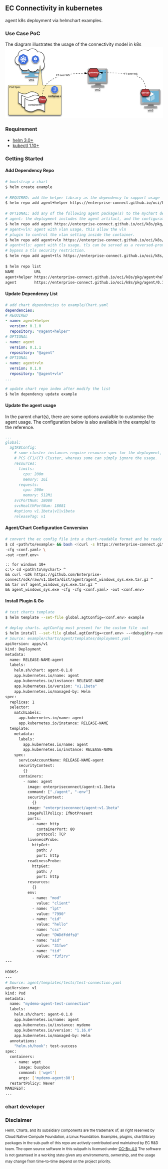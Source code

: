 ## EC Connectivity in kubernetes
agent k8s deployment via helmchart examples.

### Use Case PoC
The diagram illustrates the usage of the connectivity model in k8s
![LB Seq. High Level](/doc/k8s-ftp.png)

### Requirement
- [helm 3.0+](https://helm.sh/docs/intro/install/)
- [kubectl 1.10+](https://kubernetes.io/docs/tasks/tools/install-kubectl/)

### Getting Started

#### Add Dependency Repo
```bash
# bootstrap a chart
$ helm create example

# REQUIRED: add the helper library as the dependency to support usage
$ helm repo add agent+helper https://enterprise-connect.github.io/oci/k8s/pkg/agent+helper/<version. E.g. "0.1.0">

# OPTIONAL: add any of the following agent package(s) to the mychart deployment
# agent: the deployment includes the agent artifact, and the configuration
$ helm repo add agent https://enterprise-connect.github.io/oci/k8s/pkg/agent/<version. E.g. "0.1.1">
# agent+vln: agent with vlan usage, this allow the vln 
# plugin to control the vlan setting inside the container.
$ helm repo add agent+vln https://enterprise-connect.github.io/oci/k8s/pkg/agent+vln/<version. E.g. "0.1.0">
# agent+tls: agent with tls usage. tls can be served as a reversed-proxy to
# bypass a tls security restriction.
$ helm repo add agent+tls https://enterprise-connect.github.io/oci/k8s/pkg/agent+tls/<version. E.g. "0.1.0">

$ helm repo list
NAME         URL
agent+helper https://enterprise-connect.github.io/oci/k8s/pkg/agent+helper/0.1.0
agent        https://enterprise-connect.github.io/oci/k8s/pkg/agent/0.1.1

```
#### Update Dependency List
```yaml
# add chart dependencies to example/Chart.yaml
dependencies:
# REQUIRED
- name: agent+helper
  version: 0.1.0
  repository: "@agent+helper"
# OPTIONAL
- name: agent
  version: 0.1.1
  repository: "@agent"
# OPTIONAL
- name: agent+vln
  version: 0.1.0
  repository: "@agent+vln"
...
```
```bash
# update chart repo index after modify the list
$ helm dependency update example
```

#### Update the agent usage
In the parent chart(s), there are some options avaialble to customise the agent usage. The configuration below is also available in the example/ to the reference.
```yaml
...
global:
  agtK8Config:
    # some cluster instances require resource-spec for the deployment, e.g. GE Digital
    # PCS CF1/CF3 Cluster, whereas some can simply ignore the usage.
    resources:
      limits:
        cpu: 200m
        memory: 1Gi
      requests:
        cpu: 200m
        memory: 512Mi
    svcPortNum: 18080
    svcHealthPortNum: 18081
    #options v1.1beta|v1|v1beta
    releaseTag: v1
```

#### Agent/Chart Configuration Conversion
```bash
# convert the ec config file into a chart-readable format and be ready for the chart deployment
$ cd <path/to/example> && bash <(curl -s https://enterprise-connect.github.io/oci/k8s/conf.txt) \
-cfg <conf.yaml> \
-out <conf.env>
```
```batch
:: for windows 10+
c:\> cd <path\to\mychart> ^
&& curl -LOk https://github.com/Enterprise-connect/sdk/raw/v1.1beta/dist/agent/agent_windows_sys.exe.tar.gz ^
&& tar xvf agent_windows_sys.exe.tar.gz ^
&& agent_windows_sys.exe -cfg -cfg <conf.yaml> -out <conf.env>
```
#### Install Plugin & Go
```bash
# test charts template
$ helm template --set-file global.agtConfig=<conf.env> example

# deploy charts. agtConfig must present for the custom file -out
$ helm install --set-file global.agtConfig=<conf.env> --<debug|dry-run> example example/
# Source: example/charts/agent/templates/deployment.yaml
apiVersion: apps/v1
kind: Deployment
metadata:
  name: RELEASE-NAME-agent
  labels:
    helm.sh/chart: agent-0.1.0
    app.kubernetes.io/name: agent
    app.kubernetes.io/instance: RELEASE-NAME
    app.kubernetes.io/version: "v1.1beta"
    app.kubernetes.io/managed-by: Helm
spec:
  replicas: 1
  selector:
    matchLabels:
      app.kubernetes.io/name: agent
      app.kubernetes.io/instance: RELEASE-NAME
  template:
    metadata:
      labels:
        app.kubernetes.io/name: agent
        app.kubernetes.io/instance: RELEASE-NAME
    spec:
      serviceAccountName: RELEASE-NAME-agent
      securityContext:
        {}
      containers:
        - name: agent
          image: enterpriseconnect/agent:v1.1beta
          command: ["./agent", "-env"] 
          securityContext:
            {}
          image: "enterpriseconnect/agent:v1.1beta"
          imagePullPolicy: IfNotPresent
          ports:
            - name: http
              containerPort: 80
              protocol: TCP
          livenessProbe:
            httpGet:
              path: /
              port: http
          readinessProbe:
            httpGet:
              path: /
              port: http
          resources:
            {}
          env:
            - name: "mod"
              value: "client"
            - name: "lpt"
              value: "7990"
            - name: "cid"
              value: "hello"
            - name: "csc"
              value: "DWDdfddfs@"
            - name: "aid"
              value: "31fwe"
            - name: "tid"
              value: "f3f3rv"
---

HOOKS:
---
# Source: agent/templates/tests/test-connection.yaml
apiVersion: v1
kind: Pod
metadata:
  name: "mydemo-agent-test-connection"
  labels:
    helm.sh/chart: agent-0.1.0
    app.kubernetes.io/name: agent
    app.kubernetes.io/instance: mydemo
    app.kubernetes.io/version: "1.16.0"
    app.kubernetes.io/managed-by: Helm
  annotations:
    "helm.sh/hook": test-success
spec:
  containers:
    - name: wget
      image: busybox
      command: ['wget']
      args: ['mydemo-agent:80']
  restartPolicy: Never
MANIFEST:
...
```

### chart developer

### Disclaimer
<sup>Helm, Charts, and its subsidiary components are the trademark of, all right reserved by Cloud Native Compute Foundation, a Linux Foundation. Examples, plugins, chart/library packages in the sub-path of this repo are actively contributed and maintained by EC R&D team. The open source software in this subpath is licensed under [CC-By-4.0](https://creativecommons.org/licenses/by/4.0/) The software is not garanteed in a working state given any environements, ownership, and the usage may change from time-to-time depend on the project priority.</sup>

